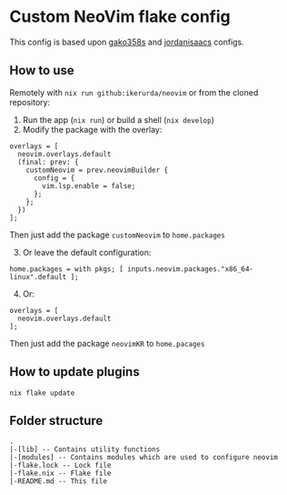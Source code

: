 # Custom NeoVim flake config
This config is based upon [gako358s](https://github.com/Gako358/neovim)
and [jordanisaacs](https://github.com/jordanisaacs/neovim-flake) configs.

## How to use
Remotely with `nix run github:ikerurda/neovim` or from the cloned repository:  
1) Run the app (`nix run`) or build a shell (`nix develop`)
2) Modify the package with the overlay:
```
overlays = [
  neovim.overlays.default
  (final: prev: {
    customNeovim = prev.neovimBuilder {
      config = {
        vim.lsp.enable = false;
      };
    };
  })
];
```
Then just add the package `customNeovim` to `home.packages`

3) Or leave the default configuration:
```
home.packages = with pkgs; [ inputs.neovim.packages."x86_64-linux".default ];
```
4) Or:
```
overlays = [
  neovim.overlays.default
];
```
Then just add the package `neovimKR` to `home.pacages`

## How to update plugins
```
nix flake update
```

## Folder structure
```
.
|-[lib] -- Contains utility functions
|-[modules] -- Contains modules which are used to configure neovim
|-flake.lock -- Lock file
|-flake.nix -- Flake file
|-README.md -- This file
```
